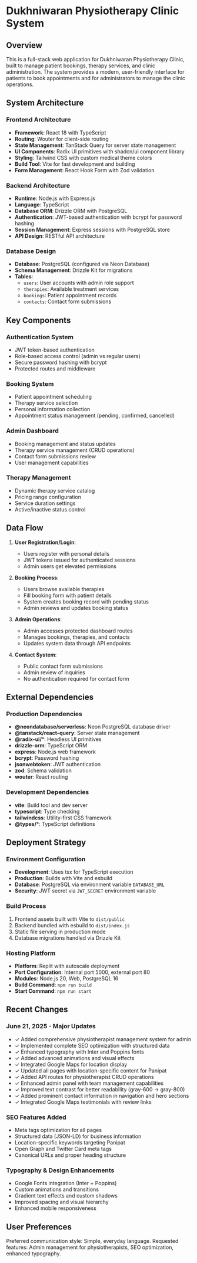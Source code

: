 # Dukhniwaran Physiotherapy Clinic System

## Overview

This is a full-stack web application for Dukhniwaran Physiotherapy Clinic, built to manage patient bookings, therapy services, and clinic administration. The system provides a modern, user-friendly interface for patients to book appointments and for administrators to manage the clinic operations.

## System Architecture

### Frontend Architecture
- **Framework**: React 18 with TypeScript
- **Routing**: Wouter for client-side routing
- **State Management**: TanStack Query for server state management
- **UI Components**: Radix UI primitives with shadcn/ui component library
- **Styling**: Tailwind CSS with custom medical theme colors
- **Build Tool**: Vite for fast development and building
- **Form Management**: React Hook Form with Zod validation

### Backend Architecture
- **Runtime**: Node.js with Express.js
- **Language**: TypeScript
- **Database ORM**: Drizzle ORM with PostgreSQL
- **Authentication**: JWT-based authentication with bcrypt for password hashing
- **Session Management**: Express sessions with PostgreSQL store
- **API Design**: RESTful API architecture

### Database Design
- **Database**: PostgreSQL (configured via Neon Database)
- **Schema Management**: Drizzle Kit for migrations
- **Tables**:
  - `users`: User accounts with admin role support
  - `therapies`: Available treatment services
  - `bookings`: Patient appointment records
  - `contacts`: Contact form submissions

## Key Components

### Authentication System
- JWT token-based authentication
- Role-based access control (admin vs regular users)
- Secure password hashing with bcrypt
- Protected routes and middleware

### Booking System
- Patient appointment scheduling
- Therapy service selection
- Personal information collection
- Appointment status management (pending, confirmed, cancelled)

### Admin Dashboard
- Booking management and status updates
- Therapy service management (CRUD operations)
- Contact form submissions review
- User management capabilities

### Therapy Management
- Dynamic therapy service catalog
- Pricing range configuration
- Service duration settings
- Active/inactive status control

## Data Flow

1. **User Registration/Login**: 
   - Users register with personal details
   - JWT tokens issued for authenticated sessions
   - Admin users get elevated permissions

2. **Booking Process**:
   - Users browse available therapies
   - Fill booking form with patient details
   - System creates booking record with pending status
   - Admin reviews and updates booking status

3. **Admin Operations**:
   - Admin accesses protected dashboard routes
   - Manages bookings, therapies, and contacts
   - Updates system data through API endpoints

4. **Contact System**:
   - Public contact form submissions
   - Admin review of inquiries
   - No authentication required for contact form

## External Dependencies

### Production Dependencies
- **@neondatabase/serverless**: Neon PostgreSQL database driver
- **@tanstack/react-query**: Server state management
- **@radix-ui/***: Headless UI primitives
- **drizzle-orm**: TypeScript ORM
- **express**: Node.js web framework
- **bcrypt**: Password hashing
- **jsonwebtoken**: JWT authentication
- **zod**: Schema validation
- **wouter**: React routing

### Development Dependencies
- **vite**: Build tool and dev server
- **typescript**: Type checking
- **tailwindcss**: Utility-first CSS framework
- **@types/***: TypeScript definitions

## Deployment Strategy

### Environment Configuration
- **Development**: Uses tsx for TypeScript execution
- **Production**: Builds with Vite and esbuild
- **Database**: PostgreSQL via environment variable `DATABASE_URL`
- **Security**: JWT secret via `JWT_SECRET` environment variable

### Build Process
1. Frontend assets built with Vite to `dist/public`
2. Backend bundled with esbuild to `dist/index.js`
3. Static file serving in production mode
4. Database migrations handled via Drizzle Kit

### Hosting Platform
- **Platform**: Replit with autoscale deployment
- **Port Configuration**: Internal port 5000, external port 80
- **Modules**: Node.js 20, Web, PostgreSQL 16
- **Build Command**: `npm run build`
- **Start Command**: `npm run start`

## Recent Changes

### June 21, 2025 - Major Updates
- ✓ Added comprehensive physiotherapist management system for admin
- ✓ Implemented complete SEO optimization with structured data
- ✓ Enhanced typography with Inter and Poppins fonts
- ✓ Added advanced animations and visual effects
- ✓ Integrated Google Maps for location display
- ✓ Updated all pages with location-specific content for Panipat
- ✓ Added API routes for physiotherapist CRUD operations
- ✓ Enhanced admin panel with team management capabilities
- ✓ Improved text contrast for better readability (gray-600 → gray-800)
- ✓ Added prominent contact information in navigation and hero sections
- ✓ Integrated Google Maps testimonials with review links

### SEO Features Added
- Meta tags optimization for all pages
- Structured data (JSON-LD) for business information
- Location-specific keywords targeting Panipat
- Open Graph and Twitter Card meta tags
- Canonical URLs and proper heading structure

### Typography & Design Enhancements
- Google Fonts integration (Inter + Poppins)
- Custom animations and transitions
- Gradient text effects and custom shadows
- Improved spacing and visual hierarchy
- Enhanced mobile responsiveness

## User Preferences

Preferred communication style: Simple, everyday language.
Requested features: Admin management for physiotherapists, SEO optimization, enhanced typography.